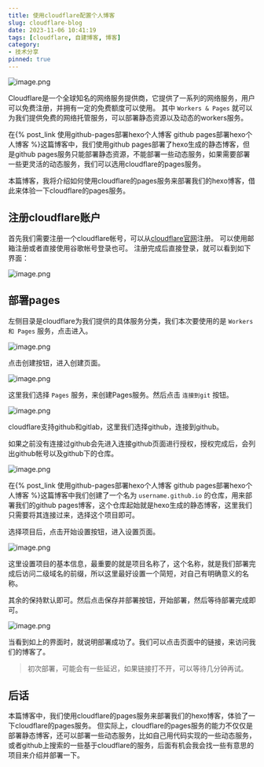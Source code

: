 ```yaml
---
title: 使用cloudflare配置个人博客
slug: cloudflare-blog
date: 2023-11-06 10:41:19
tags: [cloudflare, 自建博客, 博客]
category:
- 技术分享
pinned: true
---
```


![image.png](https://s2.loli.net/2024/11/06/j6z3hixufLqtK87.png)

Cloudflare是一个全球知名的网络服务提供商，它提供了一系列的网络服务，用户可以免费注册，并拥有一定的免费额度可以使用。
其中 `Workers & Pages` 就可以为我们提供免费的网络托管服务，可以部署静态资源以及动态的workers服务。

在{% post_link 使用github-pages部署hexo个人博客 github pages部署hexo个人博客  %}这篇博客中，我们使用github pages部署了hexo生成的静态博客，但是github pages服务只能部署静态资源，不能部署一些动态服务，如果需要部署一些更灵活的动态服务，我们可以选用cloudflare的pages服务。

<!-- more -->

本篇博客，我将介绍如何使用cloudflare的pages服务来部署我们的hexo博客，借此来体验一下cloudflare的pages服务。

## 注册cloudflare账户
首先我们需要注册一个cloudflare帐号，可以从[cloudflare官网](https://www.cloudflare.com/)注册。
可以使用邮箱注册或者直接使用谷歌帐号登录也可。
注册完成后直接登录，就可以看到如下界面：

![image.png](https://s2.loli.net/2024/11/06/tugV4O5GeE93m2L.png)

## 部署pages

左侧目录是cloudflare为我们提供的具体服务分类，我们本次要使用的是 `Workers 和 Pages` 服务，点击进入。

![image.png](https://s2.loli.net/2024/11/06/fqRp6yZ7sFiNWIt.png)

点击创建按钮，进入创建页面。

![image.png](https://s2.loli.net/2024/11/06/azyNAjF8SH2bZ1Q.png)

这里我们选择 `Pages` 服务，来创建Pages服务。然后点击 `连接到git` 按钮。

![image.png](https://s2.loli.net/2024/11/06/81QBumFG75ctRUJ.png)

cloudflare支持github和gitlab，这里我们选择github，连接到github。

如果之前没有连接过github会先进入连接github页面进行授权，授权完成后，会列出github帐号以及github下的仓库。

![image.png](https://s2.loli.net/2024/11/06/81QBumFG75ctRUJ.png)

在{% post_link 使用github-pages部署hexo个人博客 github pages部署hexo个人博客  %}这篇博客中我们创建了一个名为 `username.github.io` 的仓库，用来部署我们的github pages博客，这个仓库起始就是hexo生成的静态博客，这里我们只需要将其连接过来，选择这个项目即可。

选择项目后，点击开始设置按钮，进入设置页面。

![image.png](https://s2.loli.net/2024/11/06/UXgwroOIivNmYSK.png)

这里设置项目的基本信息，最重要的就是项目名称了，这个名称，就是我们部署完成后访问二级域名的前缀，所以这里最好设置一个简短，对自己有明确意义的名称。

其余的保持默认即可。然后点击保存并部署按钮，开始部署，然后等待部署完成即可。

![image.png](https://s2.loli.net/2024/11/06/a8NH4wPOWXSEyVf.png)

当看到如上的界面时，就说明部署成功了。我们可以点击页面中的链接，来访问我们的博客了。

> 初次部署，可能会有一些延迟，如果链接打不开，可以等待几分钟再试。

## 后话
本篇博客中，我们使用cloudflare的pages服务来部署我们的hexo博客，体验了一下cloudflare的pages服务。
但实际上，cloudflare的pages服务的能力不仅仅是部署静态博客，还可以部署一些动态服务，比如自己用代码实现的一些动态服务，或者github上搜索的一些基于cloudflare的服务，后面有机会我会找一些有意思的项目来介绍并部署一下。
